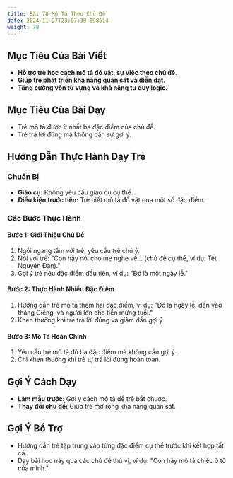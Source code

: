 ```yaml
---
title: Bài 78 Mô Tả Theo Chủ Đề
date: 2024-11-27T23:07:39.698614
weight: 78
---
```


## Mục Tiêu Của Bài Viết
- **Hỗ trợ trẻ học cách mô tả đồ vật, sự việc theo chủ đề.**
- **Giúp trẻ phát triển khả năng quan sát và diễn đạt.**
- **Tăng cường vốn từ vựng và khả năng tư duy logic.**

## Mục Tiêu Của Bài Dạy
- Trẻ mô tả được ít nhất ba đặc điểm của chủ đề.
- Trẻ trả lời đúng mà không cần sự gợi ý.

## Hướng Dẫn Thực Hành Dạy Trẻ

### Chuẩn Bị
- **Giáo cụ:** Không yêu cầu giáo cụ cụ thể.
- **Điều kiện trước tiên:** Trẻ biết mô tả đồ vật qua một số đặc điểm.

### Các Bước Thực Hành
#### Bước 1: Giới Thiệu Chủ Đề
1. Ngồi ngang tầm với trẻ, yêu cầu trẻ chú ý.
2. Nói với trẻ: "Con hãy nói cho mẹ nghe về... (chủ đề cụ thể, ví dụ: Tết Nguyên Đán)."
3. Gợi ý trẻ nêu đặc điểm đầu tiên, ví dụ: "Đó là một ngày lễ."

#### Bước 2: Thực Hành Nhiều Đặc Điểm
1. Hướng dẫn trẻ mô tả thêm hai đặc điểm, ví dụ: "Đó là ngày lễ, đến vào tháng Giêng, và người lớn cho tiền mừng tuổi."
2. Khen thưởng khi trẻ trả lời đúng và giảm dần gợi ý.

#### Bước 3: Mô Tả Hoàn Chỉnh
1. Yêu cầu trẻ mô tả đủ ba đặc điểm mà không cần gợi ý.
2. Chỉ khen thưởng khi trẻ tự trả lời đúng hoàn toàn.

## Gợi Ý Cách Dạy
- **Làm mẫu trước:** Gợi ý cách mô tả để trẻ bắt chước.
- **Thay đổi chủ đề:** Giúp trẻ mở rộng khả năng quan sát.

## Gợi Ý Bổ Trợ
- Hướng dẫn trẻ tập trung vào từng đặc điểm cụ thể trước khi kết hợp tất cả.
- Dạy bài học này qua các chủ đề thú vị, ví dụ: "Con hãy mô tả chiếc ô tô của mình."

